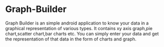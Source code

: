 # Graph-Builder
Graph Builder is an simple android application to know your data in a graphical representation of various types.
It contains xy axis graph,pie chart,scatter chart,bar charts etc. You can simply enter your data and get the representation 
of that data in the form of charts and graph.

